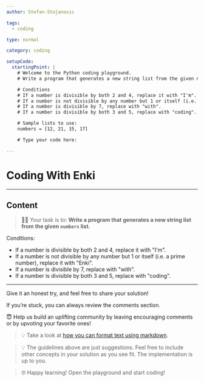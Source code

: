 ```yaml
---
author: Stefan-Stojanovic

tags:
  - coding

type: normal

category: coding

setupCode:
  startingPoint: |
    # Welcome to the Python coding playground.
    # Write a program that generates a new string list from the given numbers list.

    # Conditions
    # If a number is divisible by both 2 and 4, replace it with "I'm".
    # If a number is not divisible by any number but 1 or itself (i.e. a prime number), replace it with "Enki".
    # If a number is divisible by 7, replace with "with".
    # If a number is divisible by both 3 and 5, replace with "coding".

    # Sample lists to use:
    numbers = [12, 21, 15, 17]

    # Type your code here:

---
```


# Coding With Enki

---

## Content

> 👩‍💻 Your task is to: **Write a program that generates a new string list from the given `numbers` list.**

Conditions:
  - If a number is divisible by both 2 and 4, replace it with "I'm".
  - If a number is not divisible by any number but 1 or itself (i.e. a prime number), replace it with "Enki".
  - If a number is divisible by 7, replace with "with".
  - If a number is divisible by both 3 and 5, replace with "coding".

---

Give it an honest try, and feel free to share your solution!

If you’re stuck, you can always review the comments section.

😇 Help us build an uplifting community by leaving encouraging comments or by upvoting your favorite ones!

> 💡 Take a look at [how you can format text using markdown](https://www.enki.com/glossary/general/markdown-formatting).

> 💡 The guidelines above are just suggestions. Feel free to include other concepts in your solution as you see fit. The implementation is up to you.

> 🤓 Happy learning! Open the playground and start coding!
